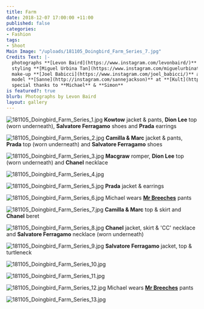 ```yaml
---
title: Farm
date: 2018-12-07 17:00:00 +11:00
published: false
categories:
- Fashion
tags:
- Shoot
Main Image: "/uploads/181105_Doingbird_Farm_Series_7.jpg"
Credits Text: |-
  photographs **[Levon Baird](https://www.instagram.com/levonbaird/)** at **[Company1](https://www.instagram.com/company1agency/)**
  styling **[Miguel Urbina Tan](https://www.instagram.com/miguelurbinatan/)**
  make-up **[Joel Babicci](https://www.instagram.com/joel_babicci/)** at **[Work Agency](https://www.instagram.com/workagency/)** using **[MAC](https://www.instagram.com/maccosmetics/)**
  model **[Sanne](http://instagram.com/sannejackson)** at **[Kult](https://www.instagram.com/kultaustralia/)**
  special thanks to **Michael** & **Simon**
is featured?: true
blurb: Photographs by Levon Baird
layout: gallery
---
```


![181105_Doingbird_Farm_Series_1.jpg](/uploads/181105_Doingbird_Farm_Series_1.jpg)
**Kowtow** jacket & pants, **Dion Lee** top (worn underneath), **Salvatore Ferragamo** shoes and **Prada** earrings

![181105_Doingbird_Farm_Series_2.jpg](/uploads/181105_Doingbird_Farm_Series_2.jpg)
**Camilla & Marc** jacket & pants, **Prada** top (worn underneath) and **Salvatore Ferragamo** shoes

![181105_Doingbird_Farm_Series_3.jpg](/uploads/181105_Doingbird_Farm_Series_3.jpg)
**Macgraw** romper, **Dion Lee** top (worn underneath) and **Chanel** necklace

![181105_Doingbird_Farm_Series_4.jpg](/uploads/181105_Doingbird_Farm_Series_4.jpg)

![181105_Doingbird_Farm_Series_5.jpg](/uploads/181105_Doingbird_Farm_Series_5.jpg)
**Prada** jacket & earrings

![181105_Doingbird_Farm_Series_6.jpg](/uploads/181105_Doingbird_Farm_Series_6.jpg)
Michael wears **[Mr Breeches](https://mrbreeches.com/)** pants

![181105_Doingbird_Farm_Series_7.jpg](/uploads/181105_Doingbird_Farm_Series_7.jpg)
**Camilla & Marc** top & skirt and **Chanel** beret

![181105_Doingbird_Farm_Series_8.jpg](/uploads/181105_Doingbird_Farm_Series_8.jpg)
**Chanel** jacket, skirt & 'CC' necklace and **Salvatore Ferragamo** necklace (worn underneath)

![181105_Doingbird_Farm_Series_9.jpg](/uploads/181105_Doingbird_Farm_Series_9.jpg)
**Salvatore Ferragamo** jacket, top & turtleneck

![181105_Doingbird_Farm_Series_10.jpg](/uploads/181105_Doingbird_Farm_Series_10.jpg)

![181105_Doingbird_Farm_Series_11.jpg](/uploads/181105_Doingbird_Farm_Series_11.jpg)

![181105_Doingbird_Farm_Series_12.jpg](/uploads/181105_Doingbird_Farm_Series_12.jpg)
Michael wears **[Mr Breeches](https://mrbreeches.com/)** pants

![181105_Doingbird_Farm_Series_13.jpg](/uploads/181105_Doingbird_Farm_Series_13.jpg)



